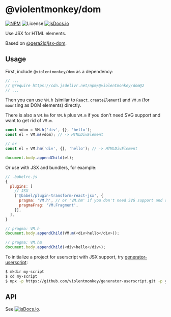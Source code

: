 # @violentmonkey/dom

[![NPM](https://img.shields.io/npm/v/@violentmonkey/dom.svg)](https://npm.im/@violentmonkey/dom)
![License](https://img.shields.io/npm/l/@violentmonkey/dom.svg)
[![jsDocs.io](https://img.shields.io/badge/jsDocs.io-reference-blue)](https://www.jsdocs.io/package/@violentmonkey/dom)

Use JSX for HTML elements.

Based on [@gera2ld/jsx-dom](https://github.com/gera2ld/jsx-dom).

## Usage

First, include `@violentmonkey/dom` as a dependency:

```js
// ...
// @require https://cdn.jsdelivr.net/npm/@violentmonkey/dom@2
// ...
```

Then you can use `VM.h` (similar to `React.createElement`) and `VM.m` (for `mount`ing as DOM elements) directly.

There is also a `VM.hm` for `VM.h` plus `VM.m` if you don't need SVG support and want to get rid of `VM.m`.

```js
const vdom = VM.h('div', {}, 'hello');
const el = VM.m(vdom); // -> HTMLDivElement

// or
const el = VM.hm('div', {}, 'hello'); // -> HTMLDivElement

document.body.appendChild(el);
```

Or use with JSX and bundlers, for example:

```js
// .babelrc.js
{
  plugins: [
    // JSX
    ['@babel/plugin-transform-react-jsx', {
      pragma: 'VM.h', // or 'VM.hm' if you don't need SVG support and want to get rid of 'VM.m'
      pragmaFrag: 'VM.Fragment',
    }],
  ],
}
```

```js
// pragma: VM.h
document.body.appendChild(VM.m(<div>hello</div>));

// pragma: VM.hm
document.body.appendChild(<div>hello</div>);
```

To initialize a project for userscript with JSX support, try [generator-userscript](https://github.com/violentmonkey/generator-userscript):

```sh
$ mkdir my-script
$ cd my-script
$ npx -p https://github.com/violentmonkey/generator-userscript.git -p yo yo @violentmonkey/userscript
```

## API

See [![jsDocs.io](https://img.shields.io/badge/jsDocs.io-reference-blue)](https://www.jsdocs.io/package/@violentmonkey/dom).

